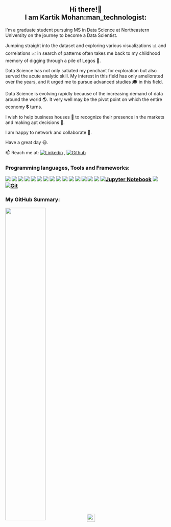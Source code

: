<h2 align="center">Hi there!👋<br> I am Kartik Mohan:man_technologist:</h2>

<p>I'm a graduate student pursuing MS in Data Science at Northeastern University on the journey to become a Data Scientist.
 
Jumping straight into the dataset and exploring various visualizations 📊 and correlations 📈 in search of patterns often takes me back to my childhood memory of digging through a pile of Legos 🧱. 

Data Science has not only satiated my penchant for exploration but also served the acute analytic skill. My interest in this field has only ameliorated over the years, and it urged me to pursue advanced studies 🎓 in this field.

Data Science is evolving rapidly because of the increasing demand of data around the world 🌎. It very well may be the pivot point on which the entire economy 💲 turns.

I wish to help business houses 🏢 to recognize their presence in the markets and making apt decisions 📝.

I am happy to network and collaborate 🤝.

Have a great day 😃.

 📫 Reach me at: [![Linkedin](https://img.shields.io/badge/-LinkedIn-blue?style=flat&logo=Linkedin&logoColor=white)](https://www.linkedin.com/in/mohan-kartik/) , [![Github](https://img.shields.io/badge/-Github-000?style=flat&logo=Github&logoColor=white)](https://github.com/mohan-kartik)


<p><h3>Programming languages, Tools and Frameworks: <br></p>

[![](https://img.shields.io/badge/Python-FFD43B?style=for-the-badge&logo=python&logoColor=darkgreen)](https://www.python.org)  [![](https://img.shields.io/badge/R-276DC3?style=for-the-badge&logo=r&logoColor=white)](https://www.r-project.org)  [![](https://img.shields.io/badge/TensorFlow-FF6F00?style=for-the-badge&logo=TensorFlow&logoColor=white)](https://www.tensorflow.org) [![](https://img.shields.io/badge/PyTorch-%23EE4C2C.svg?style=for-the-badge&logo=PyTorch&logoColor=white)](https://pytorch.org/) [![](https://img.shields.io/badge/scikit_learn-F7931E?style=for-the-badge&logo=scikit-learn&logoColor=white)](https://scikit-learn.org/stable/) [![](https://img.shields.io/badge/SciPy-654FF0?style=for-the-badge&logo=SciPy&logoColor=white)](https://www.scipy.org) [![](https://img.shields.io/badge/Numpy-777BB4?style=for-the-badge&logo=numpy&logoColor=white)](https://numpy.org) [![](https://img.shields.io/badge/Pandas-2C2D72?style=for-the-badge&logo=pandas&logoColor=white)](https://pandas.pydata.org)  [![](https://img.shields.io/badge/Plotly-239120?style=for-the-badge&logo=plotly&logoColor=white)](https://plotly.com) [![](https://img.shields.io/badge/Tableau-E97627?style=for-the-badge&logo=Tableau&logoColor=white)](https://www.tableau.com) [![](https://img.shields.io/badge/Keras-D00000?style=for-the-badge&logo=Keras&logoColor=white)](https://keras.io) [![](https://img.shields.io/badge/MySQL-00000F?style=for-the-badge&logo=mysql&logoColor=white)](https://www.mysql.com) [![](https://img.shields.io/badge/conda-342B029.svg?&style=for-the-badge&logo=anaconda&logoColor=white)](https://www.anaconda.com) [![](https://img.shields.io/badge/PowerBI-F2C811?style=for-the-badge&logo=Power%20BI&logoColor=white)](https://powerbi.microsoft.com/en-us/) [![](https://img.shields.io/badge/Colab-F9AB00?style=for-the-badge&logo=googlecolab&color=525252)](https://colab.research.google.com) [![Jupyter Notebook](https://img.shields.io/badge/jupyter-%23FA0F00.svg?style=for-the-badge&logo=jupyter&logoColor=white)](https://jupyter.org/) [![](https://img.shields.io/badge/Microsoft_Office-D83B01?style=for-the-badge&logo=microsoft-office&logoColor=white)](https://www.office.com) [![Git](https://img.shields.io/badge/git-%23F05033.svg?style=for-the-badge&logo=git&logoColor=white)](https://git-scm.com/)

<p><h3>My GitHub Summary: <br></p>
<img width="50%" align="center" src="https://github-readme-stats.vercel.app/api?username=mohan-kartik&show_icons=true&hide_border=true" />
<img height="25" src="https://visitor-badge.glitch.me/badge?page_id=mohan-kartik.visitor-badge&left_text=My%20Page%20Visitors"/>
